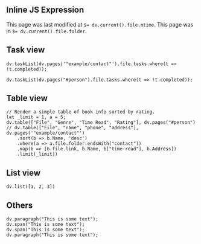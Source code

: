 ## Inline JS Expression
This page was last modified at `$= dv.current().file.mtime`.
This page was in `$= dv.current().file.folder`.

## Task view
```dataviewjs
dv.taskList(dv.pages('"example/contact"').file.tasks.where(t => !t.completed));
```

```dataviewjs
dv.taskList(dv.pages("#person").file.tasks.where(t => !t.completed));
```

## Table view
```dataviewjs
// Render a simple table of book info sorted by rating. 
let _limit = 1, a = 5;
dv.table(["File", "Genre", "Time Read", "Rating"], dv.pages("#person") 
// dv.table(["File", "name", "phone", "address"], dv.pages('"example/contact"') 
	.sort(b => b.Name, 'desc')
	.where(a => a.file.folder.endsWith("contact"))
	.map(b => [b.file.link, b.Name, b["time-read"], b.Address])
	.limit(_limit))
```

## List view
```dataviewjs
dv.list([1, 2, 3])

```

## Others
```dataviewjs
dv.paragraph("This is some text");
dv.span("This is some text");
dv.span("This is some text");
dv.paragraph("This is some text");


```






